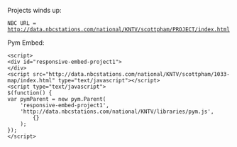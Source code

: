 Projects winds up: 

<code>NBC URL = http://data.nbcstations.com/national/KNTV/scottpham/PROJECT/index.html</code></p>

   
Pym Embed:

    <script>
    <div id="responsive-embed-project1">
    </div>
    <script src="http://data.nbcstations.com/national/KNTV/scottpham/1033-map/index.html" type="text/javascript"></script>
    <script type="text/javascript">
    $(function() {
    var pymParent = new pym.Parent(
        'responsive-embed-project1',
        'http://data.nbcstations.com/national/KNTV/libraries/pym.js',
            {}
        );
    });
    </script>